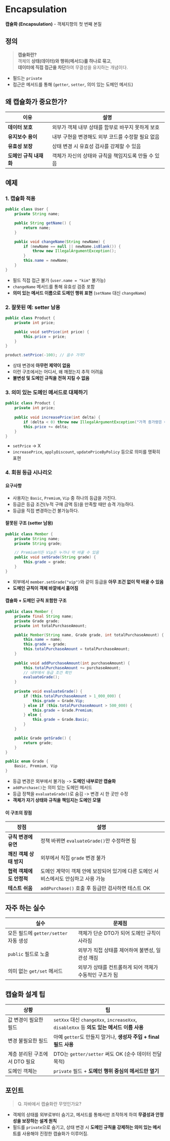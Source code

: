 # Encapsulation

**캡슐화 (Encapsulation)** - 객체지향의 첫 번째 본질

## 정의
> **캡슐화란?**  
> 객체의 **상태(데이터)와 행위(메서드)를 하나로 묶고**,  
> **데이터에 직접 접근을 차단**하여 무결성을 유지하는 개념이다.

- 필드는 `private`
- 접근은 메서드를 통해 (`getter`, `setter`, 의미 있는 도메인 메서드)

## 왜 캡슐화가 중요한가?
| 이유             | 설명                            |
| -------------- | ----------------------------- |
| **데이터 보호**     | 외부가 객체 내부 상태를 함부로 바꾸지 못하게 보호  |
| **유지보수 용이**    | 내부 구현을 변경해도 외부 코드를 수정할 필요 없음  |
| **유효성 보장**     | 상태 변경 시 유효성 검사를 강제할 수 있음      |
| **도메인 규칙 내재화** | 객체가 자신의 상태와 규칙을 책임지도록 만들 수 있음 |

## 예제

### 1. 캡슐화 적용

```java
public class User {
    private String name;

    public String getName() {
        return name;
    }

    public void changeName(String newName) {
        if (newName == null || newName.isBlank()) {
            throw new IllegalArgumentException();
        }
        this.name = newName;
    }
}
```
- 필드 직접 접근 불가 (`user.name = "kim"` 불가능)
- `changeName` 메서드를 통해 유효성 검증 포함
- **의미 있는 메서드 이름으로 도메인 행위 표현** (`setName` 대신 `changeName`)

### 2. 잘못된 예: setter 남용

```java
public class Product {
    private int price;

    public void setPrice(int price) {
        this.price = price;
    }
}
```
```java
product.setPrice(-100); // 음수 가격?
```
- 상태 변경에 **아무런 제약이 없음**
- 이런 구조에서는 어디서, 왜 깨졌는지 추적 어려움
- **불변성 및 도메인 규칙을 전혀 지킬 수 없음**

### 3. 의미 있는 도메인 메서드로 대체하기

```java
public class Product {
    private int price;
    
    public void increasePrice(int delta) {
        if (delta < 0) throw new IllegalArgumentException("가격 증가량은 0 이상이어야 합니다.");
        this.price += delta;
    }
}
```
- `setPrice` -> X
- `increasePrice`, `applyDiscount`, `updatePriceByPolicy` 등으로 의미를 명확히 표현

###  4. 회원 등급 시나리오

#### 요구사항
- 사용자는 `Basic`, `Premium`, `Vip` 중 하나의 등급을 가진다.
- 등급은 등급 조건(누적 구매 금액 등)을 만족할 때만 승격 가능하다.
- 등급을 직접 변경하는건 불가능하다.

#### 잘못된 구조 (setter 남용)

```java
public class Member {
    private String name;
    private String grade;

    // Premium이든 Vip든 누가나 막 바꿀 수 있음
    public void setGrade(String grade) {
        this.grade = grade; 
    }
}
```
- 외부에서 `member.setGrade("vip")`와 같이 등급을 **아무 조건 없이 막 바꿀 수 있음**
- **도메인 규칙이 객체 바깥에서 흩어짐**

#### 캡슐화 + 도메인 규칙 포함한 구조

```java
public class Member {
    private final String name;
    private Grade grade;
    private int totalPurchaseAmount;

    public Member(String name, Grade grade, int totalPurchaseAmount) {
        this.name = name;
        this.grade = grade;
        this.totalPurchaseAmount = totalPurchaseAmount;
    }
    
    public void addPurchaseAmount(int purchaseAmount) {
        this.totalPurchaseAmount += purchaseAmount;
        // 내부에서 등급 조건 확인
        evaluateGrade();
    }
    
    private void evaluateGrade() {
        if (this.totalPurchaseAmount > 1_000_000) {
            this.grade = Grade.Vip;
        } else if (this.totalPurchaseAmount > 500_000) {
            this.grade = Grade.Premium;
        } else {
            this.grade = Grade.Basic;
        }
    }

    public Grade getGrade() {
        return grade;
    }
}
```
```java
public enum Grade {
    Basic, Premium, Vip
}
```
- 등급 변경은 외부에서 불가능 -> **도메인 내부로만 캡슐화**
- `addPurchase()`는 의미 있는 도메인 메서드
- 등급 정책을 `evaluateGrade()`로 숨김 -> 변경 시 한 곳만 수정
- **객체가 자기 상태와 규칙을 책임지는 도메인 모델**

#### 이 구조의 장점
| 장점                 | 설명                                              |
| ------------------ | ----------------------------------------------- |
|  **규칙 변경에 유연**   | 정책 바뀌면 `evaluateGrade()`만 수정하면 됨                |
|  **깨진 객체 상태 방지** | 외부에서 직접 `grade` 변경 불가                           |
|  **협력 객체에도 안정적** | 도메인 계약이 객체 안에 보장되어 있기에 다른 도메인 서비스에서도 안심하고 사용 가능 |
|  **테스트 쉬움**      | `addPurchase()` 호출 후 등급만 검사하면 테스트 OK            |


## 자주 하는 실수
| 실수                           | 문제점                             |
| ---------------------------- | ------------------------------- |
| 모든 필드에 `getter/setter` 자동 생성 | 객체가 단순 DTO가 되어 도메인 규칙이 사라짐      |
| `public` 필드로 노출              | 외부가 직접 상태를 제어하여 불변성, 일관성 깨짐     |
| 의미 없는 `get/set` 메서드          | 외부가 상태를 컨트롤하게 되어 객체가 수동적인 구조가 됨 |

## 캡슐화 설계 팁
| 상황                 | 팁                                                                          |
| ------------------ | -------------------------------------------------------------------------- |
| 값 변경이 필요한 필드       | `setXxx` 대신 `changeXxx`, `increaseXxx`, `disableXxx` 등 **의도 있는 메서드 이름 사용** |
| 변경 불필요한 필드         | 아예 `getter`도 만들지 말거나, **생성자 주입 + final 필드 사용**                             |
| 계층 분리된 구조에서 DTO 필요 | DTO는 `getter/setter` 써도 OK (순수 데이터 전달 목적)                                  |
| 도메인 객체는            | `private` 필드 + **도메인 행위 중심의 메서드만 열기**                                      |


## 포인트

> Q. 자바에서 캡슐화란 무엇인가요?
- 객체의 상태를 외부로부터 숨기고, 메서드를 통해서만 조작하게 하여 **무결성과 안정성을 보장하는 설계 원칙**
- 필드를 `private`으로 숨기고, 상태 변경 시 **도메인 규칙을 강제하는 의미 있는 메서드**를 사용해야 진정한 캡슐화가 이루어짐.